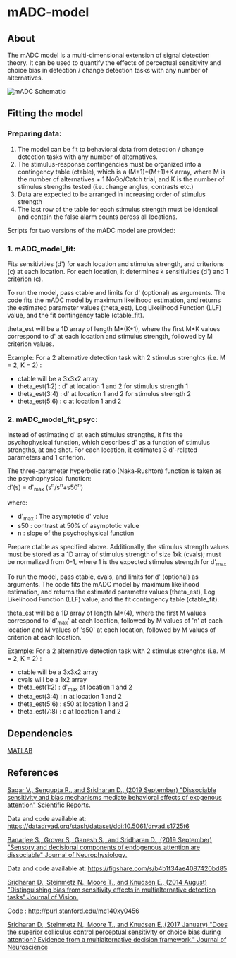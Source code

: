 # mADC-model

## About
The mADC model is a multi-dimensional extension of signal detection theory. It can be used to quantify the effects of perceptual sensitivity and choice bias in detection / change detection tasks with any number of alternatives.

![mADC Schematic](https://github.com/CogLab-IISc/mADC-Model/mADC_schematic.PNG)

## Fitting the model

### Preparing data:

1. The model can be fit to behavioral data from detection / change detection tasks with any number of alternatives. 
2. The stimulus-response contingencies must be organized into a contingency table (ctable), which is a (M+1)*(M+1)*K array, where M is the number of alternatives + 1 NoGo/Catch trial, and K is the number of stimulus strengths tested (i.e. change angles, contrasts etc.)
3. Data are expected to be arranged in increasing order of stimulus strength
4. The last row of the table for each stimulus strength must be identical and contain the false alarm counts across all locations.


Scripts for two versions of the mADC model are provided:

### 1. mADC_model_fit: 
Fits sensitivities (d') for each location and stimulus strength, and criterions (c) at each location. For each location, it determines k sensitivities (d') and 1 criterion (c).

To run the model, pass ctable and limits for d' (optional) as arguments. The code fits the mADC model by maximum likelihood estimation, and returns the estimated parameter values (theta_est), Log Likelihood Function (LLF) value, and the fit contingency table (ctable_fit). 

theta_est will be a 1D array of length M*(K+1), where the first M*K values correspond to d' at each location and stimulus strength, followed by M criterion values.

Example: For a 2 alternative detection task with 2 stimulus strenghts (i.e. M = 2, K = 2) : 
* ctable will be a 3x3x2 array 
* theta_est(1:2) : d' at location 1 and 2 for stimulus strength 1
* theta_est(3:4) : d' at location 1 and 2 for stimulus strength 2
* theta_est(5:6) : c at location 1 and 2

### 2. mADC_model_fit_psyc: 
Instead of estimating d' at each stimulus strengths, it fits the psychophysical function, which describes d' as a function of stimulus strengths, at one shot. For each location, it estimates 3 d'-related parameters and 1 criterion. 

The three-parameter hyperbolic ratio (Naka-Rushton) function is taken as the psychophysical function:  
d'(s) = d'<sub>max</sub> (s<sup>n</sup>/s<sup>n</sup>+s50<sup>n</sup>)

where: 
 * d'<sub>max</sub> : The asymptotic d' value 
 * s50 : contrast at 50% of asymptotic value
 * n : slope of the psychophysical function
  

Prepare ctable as specified above. Additionally, the stimulus strength values must be stored as a 1D array of stimulus strength of size 1xk (cvals); must be normalized from 0-1, where 1 is the expected stimulus strength for d'<sub>max</sub>

To run the model, pass ctable, cvals, and limits for d' (optional) as arguments. The code fits the mADC model by maximum likelihood estimation, and returns the estimated parameter values (theta_est), Log Likelihood Function (LLF) value, and the fit contingency table (ctable_fit). 

theta_est will be a 1D array of length M*(4), where the first M values correspond to 'd'<sub>max</sub>' at each location, followed by M values of 'n' at each location and M values of 's50' at each location, followed by M values of criterion at each location.

Example: For a 2 alternative detection task with 2 stimulus strenghts (i.e. M = 2, K = 2) : 
* ctable will be a 3x3x2 array
* cvals will be a 1x2 array
* theta_est(1:2) : d'<sub>max</sub> at location 1 and 2
* theta_est(3:4) : n at location 1 and 2
* theta_est(5:6) : s50 at location 1 and 2
* theta_est(7:8) : c at location 1 and 2


## Dependencies

[MATLAB](https://in.mathworks.com/products/matlab.html?requestedDomain=)

## References

[Sagar V., Sengupta R., and Sridharan D., (2019 September) "Dissociable sensitivity and bias mechanisms mediate behavioral effects of exogenous attention" Scientific Reports.](https://www.nature.com/articles/s41598-019-42759-w) 

Data and code available at: https://datadryad.org/stash/dataset/doi:10.5061/dryad.s1725t6


[Banarjee S., Grover S., Ganesh S., and Sridharan D., (2019 September) "Sensory and decisional components of endogenous attention are dissociable" Journal of Neurophysiology.](https://journals.physiology.org/doi/full/10.1152/jn.00257.2019)

Data and code available at: https://figshare.com/s/b4b1f34ae4087420bd85


[Sridharan D., Steinmetz N., Moore T., and Knudsen E., (2014 August) "Distinguishing bias from sensitivity effects in multialternative detection tasks" Journal of Vision.](https://jov.arvojournals.org/article.aspx?articleid=2194077)

Code : http://purl.stanford.edu/mc140xy0456

[Sridharan D., Steinmetz N., Moore T., and Knudsen E.,(2017 January) "Does the superior colliculus control perceptual sensitivity or choice bias during attention? Evidence from a multialternative decision framework." Journal of Neuroscience](https://www.jneurosci.org/content/37/3/480)


